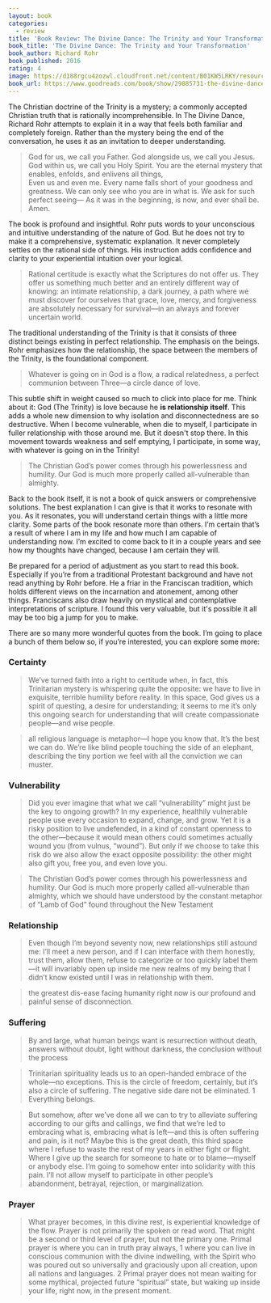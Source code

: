 ```yaml
---
layout: book
categories:
  - review
title: 'Book Review: The Divine Dance: The Trinity and Your Transformation by Richard Rohr and Mike Morell'
book_title: 'The Divine Dance: The Trinity and Your Transformation'
book_author: Richard Rohr
book_published: 2016
rating: 4
image: https://d188rgcu4zozwl.cloudfront.net/content/B01KW5LRKY/resources/281571798
book_url: https://www.goodreads.com/book/show/29885731-the-divine-dance
---
```

The Christian doctrine of the Trinity is a mystery; a commonly accepted Christian truth that is rationally incomprehensible. In The Divine Dance, Richard Rohr attempts to explain it in a way that feels both familiar and completely foreign. Rather than the mystery being the end of the conversation, he uses it as an invitation to deeper understanding.  

> God for us, we call you Father.
   God alongside us, we call you Jesus.
   God within us, we call you Holy Spirit.
   You are the eternal mystery that enables, enfolds, and enlivens all things,  
   Even us and even me. Every name falls short of your goodness and greatness.
   We can only see who you are in what is.
   We ask for such perfect seeing—
   As it was in the beginning, is now, and ever shall be.
   Amen.

The book is profound and insightful. Rohr puts words to your unconscious and intuitive understanding of the nature of God. But he does not try to make it a comprehensive, systematic explanation. It never completely settles on the rational side of things. His instruction adds confidence and clarity to your experiential intuition over your logical.

> Rational certitude is exactly what the Scriptures do not offer us. They offer us something much better and an entirely different way of knowing: an intimate relationship, a dark journey, a path where we must discover for ourselves that grace, love, mercy, and forgiveness are absolutely necessary for survival—in an always and forever uncertain world.

The traditional understanding of the Trinity is that it consists of three distinct beings existing in perfect relationship. The emphasis on the beings. Rohr emphasizes how the relationship, the space between the members of the Trinity, is the foundational component.

> Whatever is going on in God is a flow, a radical relatedness, a perfect communion between Three—a circle dance of love.

This subtle shift in weight caused so much to click into place for me. Think about it: God (The Trinity) is love because he **is relationship itself**. This adds a whole new dimension to why isolation and disconnectedness are so destructive. When I become vulnerable, when die to myself, I participate in fuller relationship with those around me. But it doesn't stop there. In this movement towards weakness and self emptying, I participate, in some way, with whatever is going on in the Trinity!

> The Christian God’s power comes through his powerlessness and humility. Our God is much more properly called all-vulnerable than almighty.

Back to the book itself, it is not a book of quick answers or comprehensive solutions. The best explanation I can give is that it works to resonate with you. As it resonates, you will understand certain things with a little more clarity. Some parts of the book resonate more than others. I’m certain that’s a result of where I am in my life and how much I am capable of understanding now. I’m excited to come back to it in a couple years and see how my thoughts have changed, because I am certain they will.  

Be prepared for a period of adjustment as you start to read this book. Especially if you’re from a traditional Protestant background and have not read anything by Rohr before. He a friar in the Franciscan tradition, which holds different views on the incarnation and atonement, among other things. Franciscans also draw heavily on mystical and contemplative interpretations of scripture. I found this very valuable, but it's possible it all may be too big a jump for you to make.

There are so many more wonderful quotes from the book. I’m going to place a bunch of them below so, if you’re interested, you can explore some more:

### Certainty

> We’ve turned faith into a right to certitude when, in fact, this Trinitarian mystery is whispering quite the opposite: we have to live in exquisite, terrible humility before reality. In this space, God gives us a spirit of questing, a desire for understanding; it seems to me it’s only this ongoing search for understanding that will create compassionate people—and wise people.

> all religious language is metaphor—I hope you know that. It’s the best we can do. We’re like blind people touching the side of an elephant, describing the tiny portion we feel with all the conviction we can muster.

### Vulnerability

> Did you ever imagine that what we call “vulnerability” might just be the key to ongoing growth? In my experience, healthily vulnerable people use every occasion to expand, change, and grow. Yet it is a risky position to live undefended, in a kind of constant openness to the other—because it would mean others could sometimes actually wound you (from vulnus, “wound”). But only if we choose to take this risk do we also allow the exact opposite possibility: the other might also gift you, free you, and even love you.

> The Christian God’s power comes through his powerlessness and humility. Our God is much more properly called all-vulnerable than almighty, which we should have understood by the constant metaphor of “Lamb of God” found throughout the New Testament

### Relationship

> Even though I’m beyond seventy now, new relationships still astound me: I’ll meet a new person, and if I can interface with them honestly, trust them, allow them, refuse to categorize or too quickly label them—it will invariably open up inside me new realms of my being that I didn’t know existed until I was in relationship with them.

> the greatest dis-ease facing humanity right now is our profound and painful sense of disconnection.

### Suffering

> By and large, what human beings want is resurrection without death, answers without doubt, light without darkness, the conclusion without the process

> Trinitarian spirituality leads us to an open-handed embrace of the whole—no exceptions. This is the circle of freedom, certainly, but it’s also a circle of suffering. The negative side dare not be eliminated. 1 Everything belongs.

> But somehow, after we’ve done all we can to try to alleviate suffering according to our gifts and callings, we find that we’re led to embracing what is, embracing what is left—and this is often suffering and pain, is it not? Maybe this is the great death, this third space where I refuse to waste the rest of my years in either fight or flight. Where I give up the search for someone to hate or to blame—myself or anybody else. I’m going to somehow enter into solidarity with this pain. I’ll not allow myself to participate in other people’s abandonment, betrayal, rejection, or marginalization.

### Prayer

> What prayer becomes, in this divine rest, is experiential knowledge of the flow. Prayer is not primarily the spoken or read word. That might be a second or third level of prayer, but not the primary one. Primal prayer is where you can in truth pray always, 1 where you can live in conscious communion with the divine indwelling, with the Spirit who was poured out so universally and graciously upon all creation, upon all nations and languages. 2 Primal prayer does not mean waiting for some mythical, projected future “spiritual” state, but waking up inside your life, right now, in the present moment.

